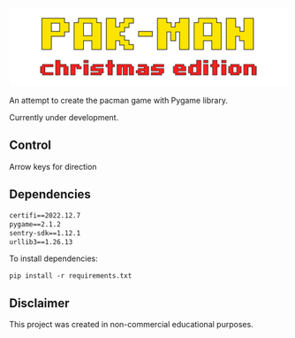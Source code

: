 ![](./resources/media/banner.png)

An attempt to create the pacman game with Pygame library.

Currently under development.

## Control

Arrow keys for direction

## Dependencies

    certifi==2022.12.7
    pygame==2.1.2
    sentry-sdk==1.12.1
    urllib3==1.26.13

To install dependencies:

    pip install -r requirements.txt

## Disclaimer

This project was created in non-commercial educational purposes.